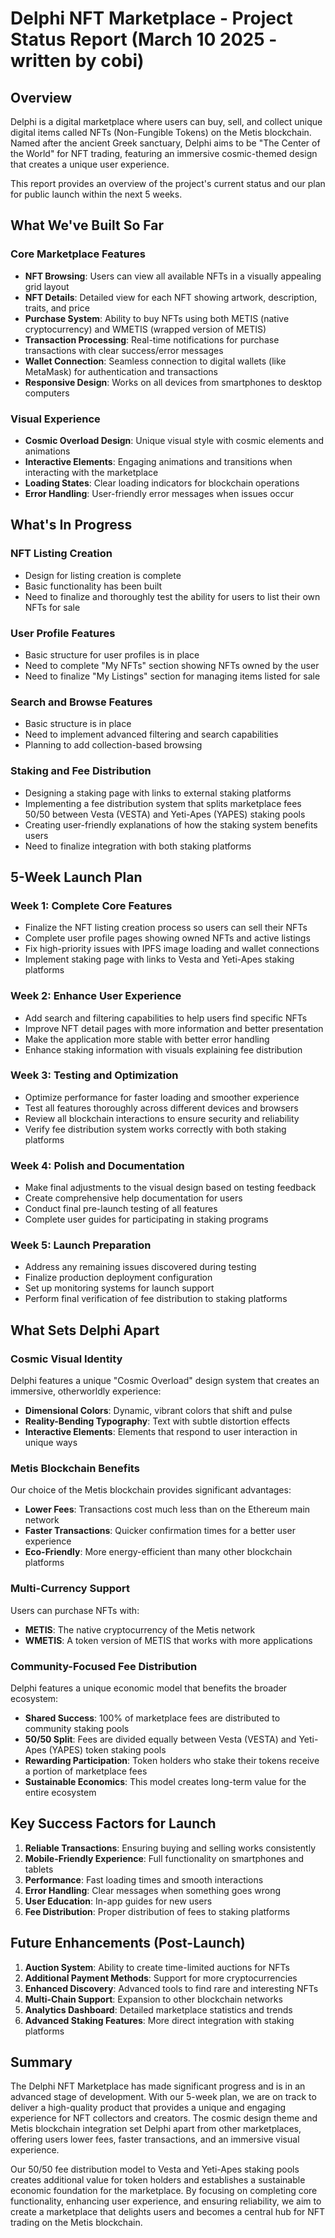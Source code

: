 # Delphi NFT Marketplace - Project Status Report (March 10 2025 - written by cobi)

## Overview

Delphi is a digital marketplace where users can buy, sell, and collect unique digital items called NFTs (Non-Fungible Tokens) on the Metis blockchain. Named after the ancient Greek sanctuary, Delphi aims to be "The Center of the World" for NFT trading, featuring an immersive cosmic-themed design that creates a unique user experience.

This report provides an overview of the project's current status and our plan for public launch within the next 5 weeks.

## What We've Built So Far

### Core Marketplace Features

- **NFT Browsing**: Users can view all available NFTs in a visually appealing grid layout
- **NFT Details**: Detailed view for each NFT showing artwork, description, traits, and price
- **Purchase System**: Ability to buy NFTs using both METIS (native cryptocurrency) and WMETIS (wrapped version of METIS)
- **Transaction Processing**: Real-time notifications for purchase transactions with clear success/error messages
- **Wallet Connection**: Seamless connection to digital wallets (like MetaMask) for authentication and transactions
- **Responsive Design**: Works on all devices from smartphones to desktop computers

### Visual Experience

- **Cosmic Overload Design**: Unique visual style with cosmic elements and animations
- **Interactive Elements**: Engaging animations and transitions when interacting with the marketplace
- **Loading States**: Clear loading indicators for blockchain operations
- **Error Handling**: User-friendly error messages when issues occur

## What's In Progress

### NFT Listing Creation

- Design for listing creation is complete
- Basic functionality has been built
- Need to finalize and thoroughly test the ability for users to list their own NFTs for sale

### User Profile Features

- Basic structure for user profiles is in place
- Need to complete "My NFTs" section showing NFTs owned by the user
- Need to finalize "My Listings" section for managing items listed for sale

### Search and Browse Features

- Basic structure is in place
- Need to implement advanced filtering and search capabilities
- Planning to add collection-based browsing

### Staking and Fee Distribution

- Designing a staking page with links to external staking platforms
- Implementing a fee distribution system that splits marketplace fees 50/50 between Vesta (VESTA) and Yeti-Apes (YAPES) staking pools
- Creating user-friendly explanations of how the staking system benefits users
- Need to finalize integration with both staking platforms

## 5-Week Launch Plan

### Week 1: Complete Core Features

- Finalize the NFT listing creation process so users can sell their NFTs
- Complete user profile pages showing owned NFTs and active listings
- Fix high-priority issues with IPFS image loading and wallet connections
- Implement staking page with links to Vesta and Yeti-Apes staking platforms

### Week 2: Enhance User Experience

- Add search and filtering capabilities to help users find specific NFTs
- Improve NFT detail pages with more information and better presentation
- Make the application more stable with better error handling
- Enhance staking information with visuals explaining fee distribution

### Week 3: Testing and Optimization

- Optimize performance for faster loading and smoother experience
- Test all features thoroughly across different devices and browsers
- Review all blockchain interactions to ensure security and reliability
- Verify fee distribution system works correctly with both staking platforms

### Week 4: Polish and Documentation

- Make final adjustments to the visual design based on testing feedback
- Create comprehensive help documentation for users
- Conduct final pre-launch testing of all features
- Complete user guides for participating in staking programs

### Week 5: Launch Preparation

- Address any remaining issues discovered during testing
- Finalize production deployment configuration
- Set up monitoring systems for launch support
- Perform final verification of fee distribution to staking platforms

## What Sets Delphi Apart

### Cosmic Visual Identity

Delphi features a unique "Cosmic Overload" design system that creates an immersive, otherworldly experience:

- **Dimensional Colors**: Dynamic, vibrant colors that shift and pulse
- **Reality-Bending Typography**: Text with subtle distortion effects
- **Interactive Elements**: Elements that respond to user interaction in unique ways

### Metis Blockchain Benefits

Our choice of the Metis blockchain provides significant advantages:

- **Lower Fees**: Transactions cost much less than on the Ethereum main network
- **Faster Transactions**: Quicker confirmation times for a better user experience
- **Eco-Friendly**: More energy-efficient than many other blockchain platforms

### Multi-Currency Support

Users can purchase NFTs with:

- **METIS**: The native cryptocurrency of the Metis network
- **WMETIS**: A token version of METIS that works with more applications

### Community-Focused Fee Distribution

Delphi features a unique economic model that benefits the broader ecosystem:

- **Shared Success**: 100% of marketplace fees are distributed to community staking pools
- **50/50 Split**: Fees are divided equally between Vesta (VESTA) and Yeti-Apes (YAPES) token staking pools
- **Rewarding Participation**: Token holders who stake their tokens receive a portion of marketplace fees
- **Sustainable Economics**: This model creates long-term value for the entire ecosystem

## Key Success Factors for Launch

1. **Reliable Transactions**: Ensuring buying and selling works consistently
2. **Mobile-Friendly Experience**: Full functionality on smartphones and tablets
3. **Performance**: Fast loading times and smooth interactions
4. **Error Handling**: Clear messages when something goes wrong
5. **User Education**: In-app guides for new users
6. **Fee Distribution**: Proper distribution of fees to staking platforms

## Future Enhancements (Post-Launch)

1. **Auction System**: Ability to create time-limited auctions for NFTs
2. **Additional Payment Methods**: Support for more cryptocurrencies
3. **Enhanced Discovery**: Advanced tools to find rare and interesting NFTs
4. **Multi-Chain Support**: Expansion to other blockchain networks
5. **Analytics Dashboard**: Detailed marketplace statistics and trends
6. **Advanced Staking Features**: More direct integration with staking platforms

## Summary

The Delphi NFT Marketplace has made significant progress and is in an advanced stage of development. With our 5-week plan, we are on track to deliver a high-quality product that provides a unique and engaging experience for NFT collectors and creators. The cosmic design theme and Metis blockchain integration set Delphi apart from other marketplaces, offering users lower fees, faster transactions, and an immersive visual experience.

Our 50/50 fee distribution model to Vesta and Yeti-Apes staking pools creates additional value for token holders and establishes a sustainable economic foundation for the marketplace. By focusing on completing core functionality, enhancing user experience, and ensuring reliability, we aim to create a marketplace that delights users and becomes a central hub for NFT trading on the Metis blockchain. 